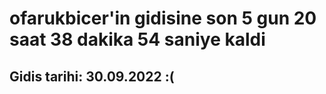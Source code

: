 # ofarukbicer'in gidisine son 5 gun 20 saat 38 dakika 54 saniye kaldi

## Gidis tarihi: 30.09.2022 :(